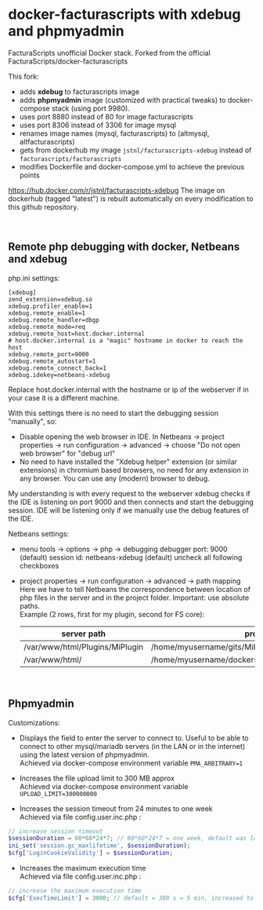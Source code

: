 # docker-facturascripts with xdebug and phpmyadmin

FacturaScripts unofficial Docker stack.
Forked from the official FacturaScripts/docker-facturascripts

This fork:
- adds **xdebug** to facturascripts image
- adds **phpmyadmin** image (customized with practical tweaks) to docker-compose stack (using port 9980).
- uses port 8880 instead of 80 for image facturascripts
- uses port 8306 instead of 3306 for image mysql
- renames image names (mysql, facturascripts) to (altmysql, altfacturascripts)
- gets from dockerhub my image `jstnl/facturascripts-xdebug` instead of `facturascripts/facturascripts`
- modifies Dockerfile and docker-compose.yml to achieve the previous points

https://hub.docker.com/r/jstnl/facturascripts-xdebug
The image on dockerhub (tagged "latest") is rebuilt automatically on every modification to this github repository.

&nbsp;

## Remote php debugging with docker, Netbeans and xdebug

php.ini settings:
```
[xdebug]
zend_extension=xdebug.so
xdebug.profiler_enable=1
xdebug.remote_enable=1
xdebug.remote_handler=dbgp
xdebug.remote_mode=req
xdebug.remote_host=host.docker.internal
# host.docker.internal is a "magic" hostname in docker to reach the host
xdebug.remote_port=9000
xdebug.remote_autostart=1
xdebug.remote_connect_back=1
xdebug.idekey=netbeans-xdebug
```

Replace host.docker.internal with the hostname or ip of the webserver if in your case it is a different machine.

With this settings there is no need to start the debugging session "manually", so:
- Disable opening the web browser in IDE. In Netbeans -> project properties -> run configuration -> advanced -> choose "Do not open web browser" for "debug url"
- No need to have installed the "Xdebug helper" extension (or similar extensions) in chromium based browsers, no need for any extension in any browser. You can use any (modern) browser to debug.

My understanding is with every request to the webserver xdebug checks if the IDE is listening on port 9000 and then connects and start the debugging session. IDE will be listening only if we manually use the debug features of the IDE.

Netbeans settings:
- menu tools -> options -> php -> debugging
	 debugger port: 9000 (default)
	 session id: netbeans-xdebug (default)
	 uncheck all following checkboxes

- project properties -> run configuration -> advanced -> path mapping
	Here we have to tell Netbeans the correspondence between location of php files in the server and in the project folder. Important: use absolute paths.\
	Example (2 rows, first for my plugin, second for FS core):

	|server path|project path|
	|---|---|
	|/var/www/html/Plugins/MiPlugin|/home/myusername/gits/MiPlugin|
	|/var/www/html/|/home/myusername/dockerstacks/fswithxdebug/facturascripts|

&nbsp;

## Phpmyadmin

Customizations:

- Displays the field to enter the server to connect to. Useful to be able to connect to other mysql/mariadb servers (in the LAN or in the internet) using the latest version of phpmyadmin.\
Achieved via docker-compose environment variable `PMA_ARBITRARY=1` 

- Increases the file upload limit to 300 MB approx\
Achieved via docker-compose environment variable `UPLOAD_LIMIT=300000000` 

- Increases the session timeout from 24 minutes to one week\
Achieved via file config.user.inc.php :
```php
// increase session timeout
$sessionDuration = 60*60*24*7; // 60*60*24*7 = one week, default was 1440
ini_set('session.gc_maxlifetime', $sessionDuration);
$cfg['LoginCookieValidity'] = $sessionDuration;
```

- Increases the maximum execution time\
Achieved via file config.user.inc.php :
```php
// increase the maximum execution time
$cfg['ExecTimeLimit'] = 3000; // default = 300 s = 5 min, increased to 50 min.
```
